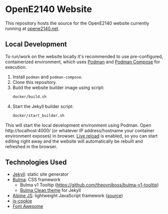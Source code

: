 # OpenE2140 Website

This repository hosts the source for the OpenE2140 website currently running at [opene2140.net](https://opene2140.net).

## Local Development

To run/work on the website locally it's recommended to use pre-configured, containerized environment, which uses [Podman](https://podman.io/) and [Podman Compose](https://github.com/containers/podman-compose) for execution.

1. Install `podman` and `podman-compose`.
2. Clone this repository.
3. Build the website builder image using script:
   ```sh
   docker/build.sh
   ```
4. Start the Jekyll builder script:
   ```sh
   docker/start_builder.sh
   ```

This will start the local development environment using Podman. Open http://localhost:4000/ (or whatever IP address/hostname your container environment exposes) in browser. [Live reload](https://jekyllrb.com/docs/configuration/options/#serve-command-options) is enabled, so you can start editing right away and the website will automatically be rebuilt and refreshed in the browser.

## Technologies Used

- [Jekyll](https://jekyllrb.com/): static site generator
- [Bulma](https://bulma.io/): CSS framework
    - Bulma v1 Tooltip (https://github.com/theovniboss/bulma-v1-tooltip)
    - [Bulma Clean theme](https://github.com/chrisrhymes/bulma-clean-theme) for Jekyll
- [Alpine JS](https://alpinejs.dev/): lightweight JavaScript framework ([source](https://unpkg.com/alpinejs))
- [js-cookie](https://github.com/js-cookie/js-cookie)
- [Font Awesome](https://fontawesome.com/download)
